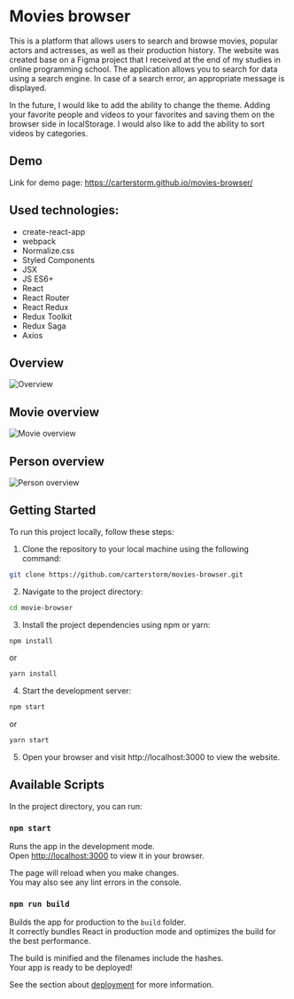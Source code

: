 # Movies browser

This is a platform that allows users to search and browse movies, popular actors and actresses, as well as their production history. The website was created base on a Figma project that I received at the end of my studies in online programming school. The application allows you to search for data using a search engine. In case of a search error, an appropriate message is displayed.

In the future, I would like to add the ability to change the theme. Adding your favorite people and videos to your favorites and saving them on the browser side in localStorage. I would also like to add the ability to sort videos by categories.

## Demo

Link for demo page: https://carterstorm.github.io/movies-browser/

## Used technologies:

- create-react-app
- webpack
- Normalize.css
- Styled Components
- JSX
- JS ES6+
- React
- React Router
- React Redux
- Redux Toolkit
- Redux Saga
- Axios

## Overview

![Overview](https://github.com/carterstorm/movies-browser/blob/main/images/overview.gif?raw=true)

## Movie overview

![Movie overview](https://github.com/carterstorm/fake-nike/blob/main/images/movie_overview.gif?raw=true)

## Person overview

![Person overview](https://github.com/carterstorm/fake-nike/blob/main/images/person_overview.gif?raw=true)

## Getting Started

To run this project locally, follow these steps:

1. Clone the repository to your local machine using the following command:

```bash
git clone https://github.com/carterstorm/movies-browser.git
```

2. Navigate to the project directory:

```bash
cd movie-browser
```

3. Install the project dependencies using npm or yarn:

```bash
npm install
```

or

```bash
yarn install
```

4. Start the development server:

```bash
npm start
```

or

```bash
yarn start
```

5. Open your browser and visit http://localhost:3000 to view the website.

## Available Scripts

In the project directory, you can run:

### `npm start`

Runs the app in the development mode.\
Open [http://localhost:3000](http://localhost:3000) to view it in your browser.

The page will reload when you make changes.\
You may also see any lint errors in the console.

### `npm run build`

Builds the app for production to the `build` folder.\
It correctly bundles React in production mode and optimizes the build for the best performance.

The build is minified and the filenames include the hashes.\
Your app is ready to be deployed!

See the section about [deployment](https://facebook.github.io/create-react-app/docs/deployment) for more information.
